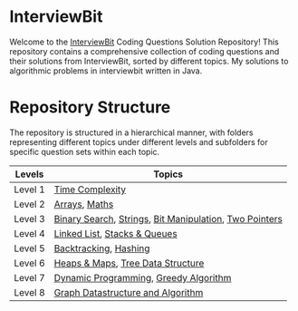 # InterviewBit
Welcome to the [InterviewBit](https://www.interviewbit.com/courses/programming/) Coding Questions Solution Repository! This repository contains a comprehensive collection of coding questions and their solutions from InterviewBit, sorted by different topics.
My solutions to algorithmic problems in interviewbit written in Java.
# Repository Structure
The repository is structured in a hierarchical manner, with folders representing different topics under different levels and subfolders for specific question sets within each topic.

| Levels | Topics |
| --- | --- |
| Level 1 | [Time Complexity](https://www.interviewbit.com/courses/programming/time-complexity/#problems/)  |
| Level 2 | [Arrays](https://www.interviewbit.com/courses/programming/arrays), [Maths](https://www.interviewbit.com/courses/programming/math/#problems/)  |
| Level 3 | [Binary Search](https://www.interviewbit.com/courses/programming/binary-search/#problems/), [Strings](https://www.interviewbit.com/courses/programming/strings/#problems/), [Bit Manipulation](https://www.interviewbit.com/courses/programming/bit-manipulation/#problems/), [Two Pointers](https://www.interviewbit.com/courses/programming/two-pointers/#problems/)  |
| Level 4 | [Linked List](https://www.interviewbit.com/courses/programming/linked-lists/#problems/), [Stacks & Queues](https://www.interviewbit.com/courses/programming/stacks-and-queues/#problems/)  |
| Level 5 | [Backtracking](https://www.interviewbit.com/courses/programming/backtracking/#problems/), [Hashing](https://www.interviewbit.com/courses/programming/hashing/#problems/)  |
| Level 6 | [Heaps & Maps](https://www.interviewbit.com/courses/programming/heaps-and-maps/#problems/), [Tree Data Structure](https://www.interviewbit.com/courses/programming/tree-data-structure/#problems/)  |
| Level 7 | [Dynamic Programming](https://www.interviewbit.com/courses/programming/dynamic-programming/#problems/), [Greedy Algorithm](https://www.interviewbit.com/courses/programming/greedy-algorithm/#problems/)  |
| Level 8 | [Graph Datastructure and Algorithm](https://www.interviewbit.com/courses/programming/graph-data-structure-algorithms/#problems/)  |
